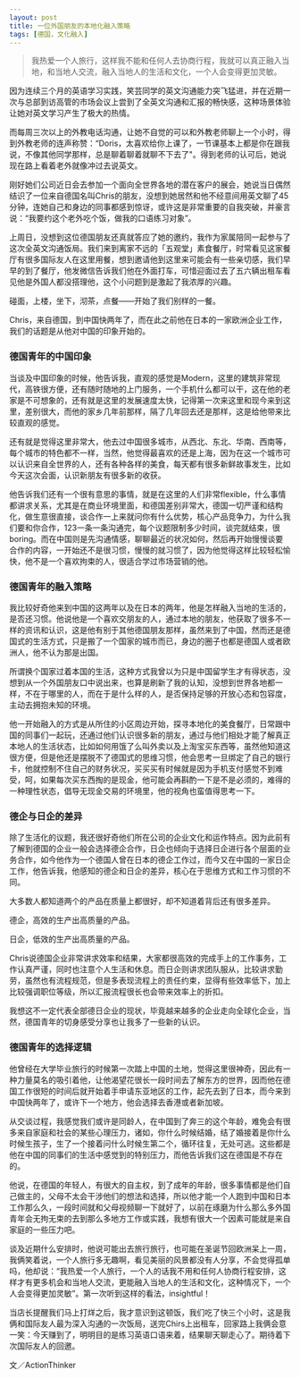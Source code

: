 ```yaml
---
layout: post
title: 一位外国朋友的本地化融入策略
tags: [德国，文化融入]
---
```


> 我热爱一个人旅行，这样我不能和任何人去协商行程，我就可以真正融入当地，和当地人交流，融入当地人的生活和文化，一个人会变得更加灵敏。

因为连续三个月的英语学习实践，笑芸同学的英文沟通能力突飞猛进，并在近期一次与总部到访高管的市场会议上尝到了全英文沟通和汇报的畅快感，这种场景体验让她对英文学习产生了极大的热情。

而每周三次以上的外教电话沟通，让她不自觉的可以和外教老师聊上一个小时，得到外教老师的连声称赞：“Doris，太喜欢给你上课了，一节课基本上都是你在跟我说，不像其他同学那样，总是聊着聊着就聊不下去了"。得到老师的认可后，她说现在路上看着老外就像冲过去说英文。

刚好她们公司近日会去参加一个面向全世界各地的潜在客户的展会，她说当日偶然结识了一位来自德国名叫Chris的朋友，没想到她居然和他不经意间用英文聊了45分钟，连她自己和身边的同事都感到惊讶，或许这是非常重要的自我突破，并豪言说：“我要约这个老外吃个饭，做我的口语练习对象”。

上周日，没想到这位德国朋友还真就答应了她的邀约，我作为家属陪同一起参与了这次全英文沟通饭局。我们来到离家不远的「五观堂」素食餐厅，时常看见这家餐厅有很多国际友人在这里用餐，想到邀请他到这里来可能会有一些亲切感，我们早早的到了餐厅，他发微信告诉我们他在外面打车，可惜迎面过去了五六辆出租车看见他是外国人都没搭理他，这个小问题到是激起了我浓厚的兴趣。

碰面，上楼，坐下，沏茶，点餐——开始了我们别样的一餐。

Chris，来自德国，到中国快两年了，而在此之前他在日本的一家欧洲企业工作，我们的话题是从他对中国的印象开始的。

### 德国青年的中国印象

当谈及中国印象的时候，他告诉我，直观的感觉是Modern，这里的建筑非常现代，高铁很方便，还有随时随地的上门服务，一个手机什么都可以干，这在他的老家是不可想象的，还有就是这里的发展速度太快，记得第一次来这里和现今来到这里，差别很大，而他的家乡几年前那样，隔了几年回去还是那样，这是给他带来比较直观的感觉。

还有就是觉得这里非常大，他去过中国很多城市，从西北、东北、华南、西南等，每个城市的特色都不一样，当然，他觉得最喜欢的还是上海，因为在这一个城市可以认识来自全世界的人，还有各种各样的美食，每天都有很多新鲜故事发生，比如今天这次会面，认识新朋友有很多新的收获。

他告诉我们还有一个很有意思的事情，就是在这里的人们非常flexible，什么事情都讲求关系，尤其是在商业环境里面，和德国差别非常大，德国一切严谨和结构化，做生意很直接，谈合作一上来就问你有什么优势，核心产品竞争力，为什么我们要和你合作，123一条一条沟通完，每个议题限制多少时间，谈完就结束，很boring。而在中国则是先沟通情感，聊聊最近的状况如何，然后再开始慢慢谈要合作的内容，一开始还不是很习惯，慢慢的就习惯了，因为他觉得这样比较轻松愉快，他不是一个喜欢拘束的人，很适合学过市场营销的他。

### 德国青年的融入策略

我比较好奇他来到中国的这两年以及在日本的两年，他是怎样融入当地的生活的，是否还习惯。他说他是一个喜欢交朋友的人，通过本地的朋友，他获取了很多不一样的资讯和认识，这是他有别于其他德国朋友那样，虽然来到了中国，然而还是德国式的生活方式，只是搬了一个国家的城市而已，身边的圈子也都是德国人或者欧洲人，他不认为那是出国。

所谓换个国家过着本国的生活，这种方式我曾以为只是中国留学生才有得状态，没想到从一个外国朋友口中说出来，也算是刷新了我的认知，没想到世界各地都一样，不在于哪里的人，而在于是什么样的人，是否保持足够的开放心态和包容度，主动去拥抱未知的环境。

他一开始融入的方式是从所住的小区周边开始，探寻本地化的美食餐厅，日常跟中国的同事们一起玩，还通过他们认识很多新的朋友，通过与他们相处才能了解真正本地人的生活状态，比如如何用饿了么叫外卖以及上淘宝买东西等，虽然他知道这很方便，但是他还是摆脱不了德国式的思维习惯，他会思考一旦绑定了自己的银行卡，他就控制不住自己的财务状况，买买买有时候就是因为手机支付感觉不到难受，呵，如果每次买东西掏的是现金，他可能会再斟酌一下是不是必须的，难得的一种理性状态，倡导无现金交易的环境里，他的视角也蛮值得思考一下。

### 德企与日企的差异

除了生活化的议题，我还很好奇他们所在公司的企业文化和运作特点。因为此前有了解到德国的企业一般会选择德企合作，日企也倾向于选择日企进行各个层面的业务合作，如今他作为一个德国人曾在日本的德企工作过，而今又在中国的一家日企工作，他告诉我，他感知的德企和日企的差异，核心在于思维方式和工作习惯的不同。

大多数人都知道两个的产品在质量上都很好，却不知道着背后还有很多差异。

德企，高效的生产出高质量的产品。

日企，低效的生产出高质量的产品。

Chris说德国企业非常讲求效率和结果，大家都很高效的完成手上的工作事务，工作认真严谨，同时也注意个人生活和休息。而日企则讲求团队服从，比较讲求勤劳，虽然也有流程规范，但是多表现流程上的责任约束，显得有些效率低下，加上比较强调职位等级，所以汇报流程很长也会带来效率上的折扣。

我想这不一定代表全部德日企业的现状，毕竟越来越多的企业走向全球化企业，当然，德国青年的切身感受分享也让我多了一些新的认识。

### 德国青年的选择逻辑

他曾经在大学毕业旅行的时候第一次踏上中国的土地，觉得这里很神奇，因此有一种力量莫名的吸引着他，让他渴望花很长一段时间去了解东方的世界，因而他在德国工作很短的时间后就开始着手申请东亚地区的工作，起先去到了日本，而今来到中国快两年了，或许下一个地方，他会选择去香港或者新加坡。

从交谈过程，我感觉我们或许是同龄人，在中国到了奔三的这个年龄，难免会有很多来自家庭和社会的某些心理压力，诸如，你什么时候结婚，结了婚接着是你什么时候生孩子，生了一个接着问什么时候生第二个，循环往复，无处可逃。这些都是他在中国的同事们的生活中感觉到的特别压力，而他告诉我们这在德国是不存在的。

他说，在德国的年轻人，有很大的自主权，到了成年的年龄，很多事情都是他们自己做主的，父母不太会干涉他们的想法和选择，所以他才能一个人跑到中国和日本工作那么久，一段时间就和父母视频聊一下就好了，以前在琢磨为什么那么多外国青年会无拘无束的去到那么多地方工作或实践，我想有很大一个因素可能就是来自家庭的一些压力吧。

谈及近期什么安排时，他说可能出去旅行旅行，也可能在圣诞节回欧洲呆上一周，我俩笑着说，一个人旅行多无趣啊，看见美丽的风景都没有人分享，不会觉得孤单吗，他却说：“我热爱一个人旅行，一个人的话我不用和任何人协商行程安排，这样才有更多机会和当地人交流，更能融入当地人的生活和文化，这种情况下，一个人会变得更加灵敏”。第一次听到这样的看法，insightful！



当店长提醒我们马上打烊之后，我才意识到这顿饭，我们吃了快三个小时，这是我俩和国际友人最为深入沟通的一次饭局，送完Chirs上出租车，回家路上我俩会意一笑：今天赚到了，明明目的是练习英语口语来着，结果聊天聊走心了。期待着下次国际友人的回邀。


文／ActionThinker


